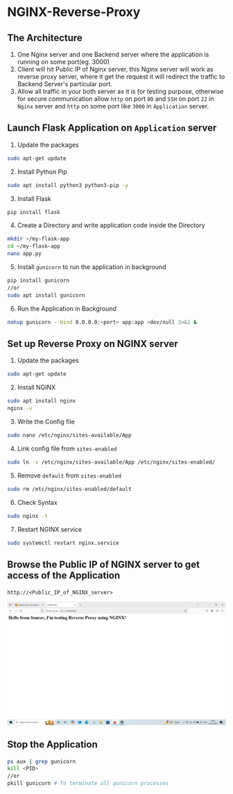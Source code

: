 # NGINX-Reverse-Proxy

## The Architecture
1. One Nginx server and one Backend server where the application is running on some port(eg. 3000)
2. Client will hit Public IP of Nginx server, this Nginx server will work as reverse proxy server, where it get the request it will redirect the traffic to Backend Server's particular port.
3. Allow all traffic in your both server as it is for testing purpose, otherwise for secure communication allow `http` on port `80` and `SSH` on port `22` in `Nginx` server and `http` on some port like `3000` in `Application` server.

## Launch Flask Application on `Application` server
1. Update the packages
```bash
sudo apt-get update
```
2. Install Python Pip
```bash
sudo apt install python3 python3-pip -y
```
3. Install Flask
```bash
pip install flask
```
4. Create a Directory and write application code inside the Directory
```bash
mkdir ~/my-flask-app
cd ~/my-flask-app
nano app.py
```
5. Install `gunicorn` to run the application in background
```bash
pip install gunicorn
//or
sudo apt install gunicorn
```
6. Run the Application in Background
```bash
nohup gunicorn --bind 0.0.0.0:<port> app:app >dev/null 2>&1 &
```

## Set up Reverse Proxy on NGINX server
1. Update the packages
```bash
sudo apt-get update
```
2. Install NGINX
```bash
sudo apt install nginx
nginx -v
```
3. Write the Config file
```bash
sudo nano /etc/nginx/sites-available/App
```
4. Link config file from `sites-enabled`
```bash
sudo ln -s /etc/nginx/sites-available/App /etc/nginx/sites-enabled/
```
5. Remove `default` from `sites-enabled`
```bash
sudo rm /etc/nginx/sites-enabled/default
```
6. Check Syntax
```bash
sudo nginx -t
```
7. Restart NGINX service
```bash
sudo systemctl restart nginx.service
```

## Browse the Public IP of NGINX server to get access of the Application
`http://<Public_IP_of_NGINX_server>`

![image alt](https://github.com/souravhajra123/NGINX-Reverse-Proxy/blob/4abf8fca70dc69f2fb82cdc3886104da9ff39e55/P1.png)

## Stop the Application
```bash
ps aux | grep gunicorn
kill <PID>
//or
pkill gunicorn # To terminate all gunicorn processes
```




